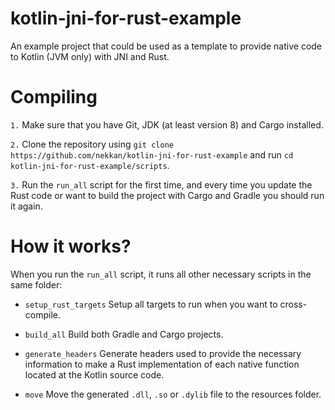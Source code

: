 # kotlin-jni-for-rust-example

An example project that could be used as a template to provide native code to Kotlin (JVM only)
with JNI and Rust.

# Compiling

`1.` Make sure that you have Git, JDK (at least version 8) and Cargo installed.

`2.` Clone the repository using `git clone https://github.com/nekkan/kotlin-jni-for-rust-example`
and run `cd kotlin-jni-for-rust-example/scripts`.

`3.` Run the `run_all` script for the first time, and every time you update the Rust code or want to build the project
with Cargo and Gradle you should run it again.

# How it works?

When you run the `run_all` script, it runs all other necessary scripts in the same folder:

* `setup_rust_targets` Setup all targets to run when you want to cross-compile.

* `build_all` Build both Gradle and Cargo projects.

* `generate_headers` Generate headers used to provide the necessary information to make a Rust implementation of each
  native function located at the Kotlin source code.

* `move` Move the generated `.dll`, `.so` or `.dylib` file to the resources folder.